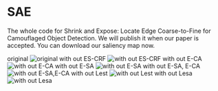 # SAE
The whole code for Shrink and Expose: Locate Edge Coarse-to-Fine for Camouflaged Object Detection. We will publish it when our paper is accepted. You can download our saliency map now.

original
![original](https://github.com/creamm-kk/SAE/blob/main/Screenshot%20of%20the%20experimental%20results/original.jpg)
with out ES-CRF
![with out ES-CRF](https://github.com/creamm-kk/SAE/blob/main/Screenshot%20of%20the%20experimental%20results/woES-CRF.jpg)
with out E-CA
![with out E-CA](https://github.com/creamm-kk/SAE/blob/main/Screenshot%20of%20the%20experimental%20results/woE-CA.png)
with out E-SA
![with out E-SA](https://github.com/creamm-kk/SAE/blob/main/Screenshot%20of%20the%20experimental%20results/woE-SA.jpg)
with out E-SA, E-CA
![with out E-SA,E-CA](https://github.com/creamm-kk/SAE/blob/main/Screenshot%20of%20the%20experimental%20results/woE-SA,E-CA.jpg)
with out Lest
![with out Lest](https://github.com/creamm-kk/SAE/blob/main/Screenshot%20of%20the%20experimental%20results/woLest.jpg)
with out Lesa
![with out Lesa](https://github.com/creamm-kk/SAE/blob/main/Screenshot%20of%20the%20experimental%20results/woLesa.jpg)
